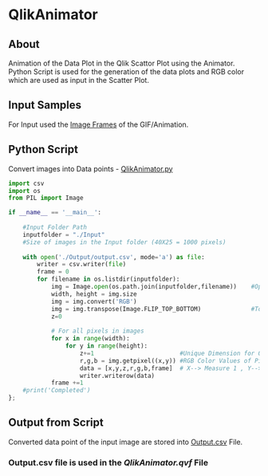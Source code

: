 # QlikAnimator
## About
Animation of the Data Plot in the Qlik Scattor Plot using the Animator. Python Script is used for the generation of the data plots and RGB color which are used as input in the Scatter Plot.

## Input Samples
For Input used the [Image Frames](https://github.com/amitesh98/QlikAnimator/tree/main/Input) of the GIF/Animation. 

## Python Script
Convert images into Data points - [QlikAnimator.py](https://github.com/amitesh98/QlikAnimator/blob/main/QlikAnimator.py)
```python
import csv
import os
from PIL import Image

if __name__ == '__main__':
	
	#Input Folder Path
	inputfolder = "./Input"
	#Size of images in the Input folder (40X25 = 1000 pixels)
    
	with open('./Output/output.csv', mode='a') as file:
		writer = csv.writer(file)
		frame = 0
		for filename in os.listdir(inputfolder):
			img = Image.open(os.path.join(inputfolder,filename))	#Open Image
			width, height = img.size
			img = img.convert('RGB')
			img = img.transpose(Image.FLIP_TOP_BOTTOM)				#To compensate (0,0) Data Read
			z=0
			
			# For all pixels in images
			for x in range(width):
				for y in range(height):
					z+=1						#Unique Dimension for QlikModel
					r,g,b = img.getpixel((x,y))	#RGB Color Values of Pixel
					data = [x,y,z,r,g,b,frame]	# X--> Measure 1 , Y--> Measure 2, Frame--> Used in Animator
					writer.writerow(data)
			frame +=1
    #print('Completed')
};
```
## Output from Script
Converted data point of the input image are stored into [Output.csv](https://github.com/amitesh98/QlikAnimator/tree/main/Output) File.

### Output.csv file is used in the *QlikAnimator.qvf* File
